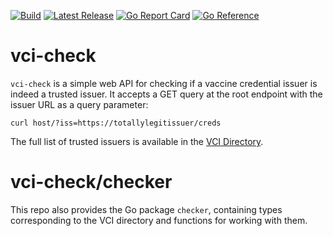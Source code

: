 [![Build](https://github.com/jidicula/vci-check/actions/workflows/build.yml/badge.svg)](https://github.com/jidicula/vci-check/actions/workflows/build.yml) [![Latest Release](https://github.com/jidicula/vci-check/actions/workflows/release-draft.yml/badge.svg)](https://github.com/jidicula/vci-check/actions/workflows/release-draft.yml) [![Go Report Card](https://goreportcard.com/badge/github.com/jidicula/vci-check)](https://goreportcard.com/report/github.com/jidicula/vci-check) [![Go Reference](https://pkg.go.dev/badge/github.com/jidicula/vci-check.svg)](https://pkg.go.dev/github.com/jidicula/vci-check)

# vci-check

`vci-check` is a simple web API for checking if a vaccine credential issuer is indeed a trusted issuer. It accepts a GET query at the root endpoint with the issuer URL as a query parameter:

`curl host/?iss=https://totallylegitissuer/creds`

The full list of trusted issuers is available in the [VCI Directory](https://github.com/the-commons-project/vci-directory).

# vci-check/checker

This repo also provides the Go package `checker`, containing types corresponding to the VCI directory and functions for working with them.
